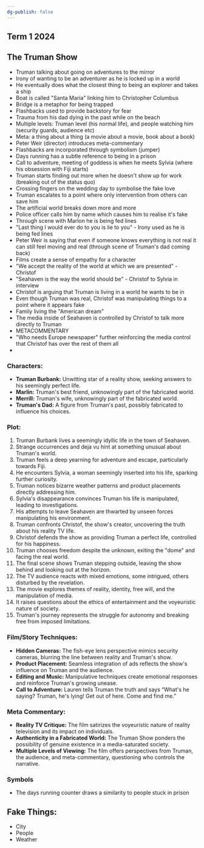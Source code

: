 ```yaml
---
dg-publish: false
---
```

## **Term 1 2024**

## The Truman Show
- Truman talking about going on adventures to the mirror
- Irony of wanting to be an adventurer as he is locked up in a world
- He eventually does what the closest thing to being an explorer and takes a ship
- Boat is called "Santa Maria" linking him to Christopher Columbus   
- Bridge is a metaphor for being trapped
- Flashbacks used to provide backstory for fear
- Trauma from his dad dying in the past while on the beach
- Multiple levels: Truman level (his normal life), and people watching him (security guards, audience etc)
- Meta: a thing about a thing (a movie about a movie, book about a book)
- Peter Weir (director) introduces meta-commentary
- Flashbacks are incorporated through symbolism (jumper)
- Days running has a subtle reference to being in a prison
- Call to adventure, meeting of goddess is when he meets Sylvia (where his obsession with Fiji starts)
- Truman starts finding out more when he doesn't show up for work (breaking out of the status quo)
- Crossing fingers on the wedding day to symbolise the fake love
- Truman escalates to a point where only intervention from others can save him
- The artificial world breaks down more and more
- Police officer calls him by name which causes him to realise it's fake
- Through scene with Marlon he is being fed lines
- "Last thing I would ever do to you is lie to you" - Irony used as he is being fed lines
- Peter Weir is saying that even if someone knows everything is not real it can still feel moving and real (through scene of Truman's dad coming back)
- Films create a sense of empathy for a character
- "We accept the reality of the world at which we are presented" - Christof
- "Seahaven is the way the world should be" - Christof to Sylvia in interview
- Christof is arguing that Truman is living in a world he wants to be in
- Even though Truman was real, Christof was manipulating things to a point where it appears fake
- Family living the "American dream"
- The media inside of Seahaven is controlled by Christof to talk more directly to Truman
- METACOMMENTARY
- "Who needs Europe newspaper" further reinforcing the media control that Christof has over the rest of them all
- 

### **Characters:**

- **Truman Burbank:** Unwitting star of a reality show, seeking answers to his seemingly perfect life.
- **Marlin:** Truman's best friend, unknowingly part of the fabricated world.
- **Merrill:** Truman's wife, unknowingly part of the fabricated world.
- **Truman's Dad:** A figure from Truman's past, possibly fabricated to influence his choices.

### **Plot:**

1. Truman Burbank lives a seemingly idyllic life in the town of Seahaven.
2. Strange occurrences and deja vu hint at something unusual about Truman's world.
3. Truman feels a deep yearning for adventure and escape, particularly towards Fiji.
4. He encounters Sylvia, a woman seemingly inserted into his life, sparking further curiosity.
5. Truman notices bizarre weather patterns and product placements directly addressing him.
6. Sylvia's disappearance convinces Truman his life is manipulated, leading to investigations.
7. His attempts to leave Seahaven are thwarted by unseen forces manipulating his environment.
8. Truman confronts Christof, the show's creator, uncovering the truth about his reality TV life.
9. Christof defends the show as providing Truman a perfect life, controlled for his happiness.
10. Truman chooses freedom despite the unknown, exiting the "dome" and facing the real world.
11. The final scene shows Truman stepping outside, leaving the show behind and looking out at the horizon.
12. The TV audience reacts with mixed emotions, some intrigued, others disturbed by the revelation.
13. The movie explores themes of reality, identity, free will, and the manipulation of media.
14. It raises questions about the ethics of entertainment and the voyeuristic nature of society.
15. Truman's journey represents the struggle for autonomy and breaking free from imposed limitations.

### **Film/Story Techniques:**

- **Hidden Cameras:** The fish-eye lens perspective mimics security cameras, blurring the line between reality and Truman's show.
- **Product Placement:** Seamless integration of ads reflects the show's influence on Truman and the audience.
- **Editing and Music:** Manipulative techniques create emotional responses and reinforce Truman's growing unease.
- **Call to Adventure:** Lauren tells Truman the truth and says “What's he saying? Truman, he's lying! Get out of here. Come and find me.”

### **Meta Commentary:**

- **Reality TV Critique:** The film satirizes the voyeuristic nature of reality television and its impact on individuals.
- **Authenticity in a Fabricated World:** The Truman Show ponders the possibility of genuine existence in a media-saturated society.
- **Multiple Levels of Viewing:** The film offers perspectives from Truman, the audience, and meta-commentary, questioning who controls the narrative.

### Symbols

- The days running counter draws a similarity to people stuck in prison

## Fake Things:
- City
- People
- Weather